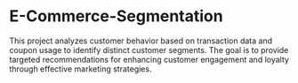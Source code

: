# E-Commerce-Segmentation
This project analyzes customer behavior based on transaction data and coupon usage to identify distinct customer segments. The goal is to provide targeted recommendations for enhancing customer engagement and loyalty through effective marketing strategies.
